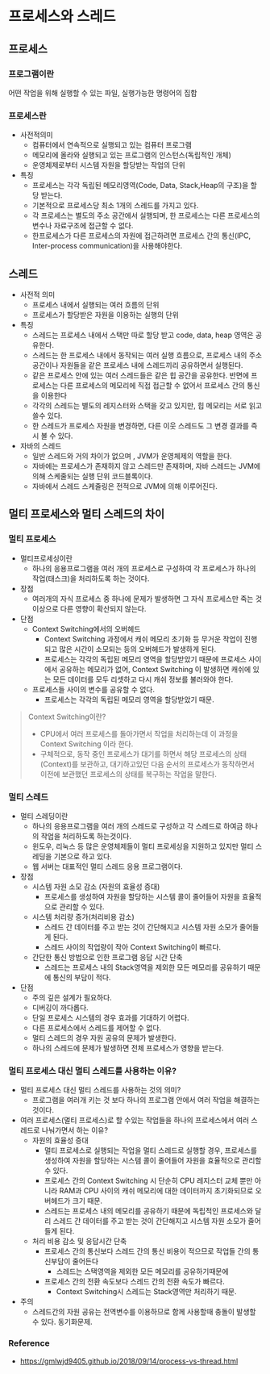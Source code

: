 # 프로세스와 스레드

## 프로세스

### 프로그램이란

어떤 작업을 위해 실행할 수 있는 파일, 실행가능한 명령어의 집합

### 프로세스란

* 사전적의미
  * 컴퓨터에서 연속적으로 실행되고 있는 컴퓨터 프로그램
  * 메모리에 올라와 실행되고 있는 프로그램의 인스턴스(독립적인 개체)
  * 운영체제로부터 시스템 자원을 할당받는 작업의 단위
* 특징
  * 프로세스는 각각 독립된 메모리영역(Code, Data, Stack,Heap의 구조)을 할당 받는다.
  * 기본적으로 프로세스당 최소 1개의 스레드를 가지고 있다.
  * 각 프로세스는 별도의 주소 공간에서 실행되며, 한 프로세스는 다른 프로세스의 변수나 자료구조에 접근할 수 없다.
  * 한프로세스가 다른 프로세스의 자원에 접근하려면 프로세스 간의 통신(IPC, Inter-process communication)을 사용해야한다. 





## 스레드

* 사전적 의미
  * 프로세스 내에서 실행되는 여러 흐름의 단위
  * 프로세스가 할당받은 자원을 이용하는 실행의 단위
* 특징
  * 스레드는 프로세스 내에서 스택만 따로 할당 받고 code, data, heap 영역은 공유한다.
  * 스레드는 한 프로세스 내에서 동작되는 여러 실행 흐름으로, 프로세스 내의 주소 공간이나 자원들을 같은 프로세스 내에 스레드끼리 공유하면서 실행된다.
  * 같은 프로세스 안에 있는 여러 스레드들은 같은 힙 공간을 공유한다. 반면에 프로세스는 다른 프로세스의 메모리에 직접 접근할 수 없어서 프로세스 간의 통신을 이용한다
  * 각각의 스레드는 별도의 레지스터와 스택을 갖고 있지만, 힙 메모리는 서로 읽고 쓸수 있다.
  * 한 스레드가 프로세스 자원을 변경하면, 다른 이웃 스레드도 그 변경 결과를 즉시 볼 수 있다.
* 자바의 스레드
  * 일반 스레드와 거의 차이가 없으며 , JVM가 운영체제의 역할을 한다.
  * 자바에는 프로세스가 존재하지 않고 스레드만 존재하며, 자바 스레드는 JVM에 의해 스케줄되는 실행 단위 코드블록이다.
  * 자바에서 스레드 스케줄링은 전적으로 JVM에 의해 이루어진다.



## 멀티 프로세스와 멀티 스레드의 차이

### 멀티 프로세스 

* 멀티프로세싱이란
  * 하나의 응용프로그램을 여러 개의 프로세스로 구성하여 각 프로세스가 하나의 작업(태스크)을 처리하도록 하는 것이다.
* 장점 
  * 여러개의 자식 프로세스 중 하나에 문제가 발생하면 그 자식 프로세스만 죽는 것 이상으로 다른 영향이 확산되지 않는다.
* 단점
  * Context Switching에서의 오버헤드
    * Context Switching 과정에서 캐쉬 메모리 초기화 등 무거운 작업이 진행되고 많은 시간이 소모되는 등의 오버헤드가 발생하게 된다.
    * 프로세스는 각각의 독립된 메모리 영역을 할당받았기 때문에 프로세스 사이에서 공유하는 메모리가 없어, Context Switching 이 발생하면 캐쉬에 있는 모든 데이터를 모두 리셋하고 다시 캐쉬 정보를 불러와야 한다.
  * 프로세스들 사이의 변수를 공유할 수 없다. 
    * 프로세스는 각각의 독립된 메모리 영역을 할당받았기 때문.

> Context Switching이란?
>
> * CPU에서 여러 프로세스를 돌아가면서 작업을 처리하는데 이 과정을 Context Switching 이라 한다.
> * 구체적으로, 동작 중인 프로세스가 대기를 하면서 해당 프로세스의 상태(Context)를 보관하고, 대기하고있던 다음 순서의 프로세스가 동작하면서 이전에 보관했던 프로세스의 상태를 복구하는 작업을 말한다.

### 멀티 스레드

* 멀티 스레딩이란
  * 하나의 응용프로그램을 여러 개의 스레드로 구성하고 각 스레드로 하여금 하나의 작업을 처리하도록 하는것이다.
  * 윈도우, 리눅스 등 많은 운영체제들이 멀티 프로세싱을 지원하고 있지만 멀티 스레딩을 기본으로 하고 있다.
  * 웹 서버는 대표적인 멀티 스레드 응용 프로그램이다.
* 장점
  * 시스템 자원 소모 감소 (자원의 효율성 증대)
    * 프로세스를 생성하여 자원을 할당하는 시스템 콜이 줄어들어 자원을 효율적으로 관리할 수 있다.
  * 시스템 처리량 증가(처리비용 감소)
    * 스레드 간 데이터를 주고 받는 것이 간단해지고 시스템 자원 소모가 줄어들게 된다.
    * 스레드 사이의 작업량이 작아 Context Switching이 빠르다.
  * 간단한 통신 방법으로 인한 프로그램 응답 시간 단축
    * 스레드는 프로세스 내의 Stack영역을 제외한 모든 메모리를 공유하기 때문에 통신의 부담이 적다.
* 단점 
  * 주의 깊은 설계가 필요하다.
  * 디버깅이 까다롭다. 
  * 단일 프로세스 시스템의 경우 효과를 기대하기 어렵다.
  * 다른 프로세스에서 스레드를 제어할 수 없다.
  * 멀티 스레드의 경우 자원 공유의 문제가 발생한다.
  * 하나의 스레드에 문제가 발생하면 전체 프로세스가 영향을 받는다.



### 멀티 프로세스 대신 멀티 스레드를 사용하는 이유?

* 멀티 프로세스 대신 멀티 스레드를 사용하는 것의 의미?
  * 프로그램을 여러개 키는 것 보다 하나의 프로그램 안에서 여러 작업을 해결하는 것이다.
* 여러 프로세스(멀티 프로세스)로 할 수있는 작업들을 하나의 프로세스에서 여러 스레드로 나눠가면서 하는 이유?
  * 자원의 효율성 증대
    * 멀티 프로세스로 실행되는 작업을 멀티 스레드로 실행할 경우, 프로세스를 생성하여 자원을 할당하는 시스템 콜이 줄어들어 자원을 효율적으로 관리할 수 있다.
    * 프로세스 간의 Context Switching 시 단순히 CPU 레지스터 교체 뿐만 아니라 RAM과 CPU 사이의 캐쉬 메모리에 대한 데이터까지 초기화되므로 오버헤드가 크기 때문.
    * 스레드는 프로세스 내의 메모리를 공유하기 때문에 독립적인 프로세스와 달리 스레드 간 데이터를 주고 받는 것이 간단해지고 시스템 자원 소모가 줄어들게 된다.
  * 처리 비용 감소 및 응답시간 단축
    * 프로세스 간의 통신보다 스레드 간의 통신 비용이 적으므로 작업들 간의 통신부담이 줄어든다
      * 스레드는 스택영역을 제외한 모든 메모리를 공유하기때문에
    * 프로세스 간의 전환 속도보다 스레드 간의 전환 속도가 빠르다.
      * Context Switching시 스레드는 Stack영역만 처리하기 때문.
* 주의
  * 스레드간의 자원 공유는 전역변수를 이용하므로 함께 사용할때 충돌이 발생할 수 있다. 동기화문제.



### Reference

* https://gmlwjd9405.github.io/2018/09/14/process-vs-thread.html

